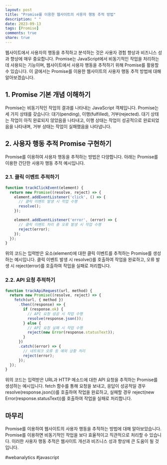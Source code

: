 ```yaml
---
layout: post
title: "Promise를 이용한 웹사이트의 사용자 행동 추적 방법"
description: " "
date: 2023-09-13
tags: [Promise]
comments: true
share: true
---
```


웹사이트에서 사용자의 행동을 추적하고 분석하는 것은 사용자 경험 향상과 비즈니스 성과 향상에 매우 중요합니다. Promise는 JavaScript에서 비동기적인 작업을 처리하는 데 사용되는 기능이며, 웹사이트에서 사용자 행동을 추적하기 위해 Promise를 활용할 수 있습니다. 이 글에서는 Promise를 이용한 웹사이트의 사용자 행동 추적 방법에 대해 알아보겠습니다.

## 1. Promise 기본 개념 이해하기

Promise는 비동기적인 작업의 결과를 나타내는 JavaScript 객체입니다. Promise는 세 가지 상태를 갖습니다: 대기(pending), 이행(fulfilled), 거부(rejected). 대기 상태는 작업이 아직 완료되지 않았음을 나타내고, 이행 상태는 작업이 성공적으로 완료되었음을 나타내며, 거부 상태는 작업이 실패했음을 나타냅니다.

## 2. 사용자 행동 추적 Promise 구현하기

Promise를 이용하여 사용자 행동을 추적하는 방법은 다양합니다. 아래는 Promise를 이용한 간단한 사용자 행동 추적 예시입니다.

### 2.1. 클릭 이벤트 추적하기

```javascript
function trackClickEvent(element) {
  return new Promise((resolve, reject) => {
    element.addEventListener('click', () => {
      // 클릭 이벤트 발생 시 작업 수행
      resolve();
    });

    element.addEventListener('error', (error) => {
      // 클릭 이벤트 처리 중 오류 발생 시 작업 수행
      reject(error);
    });
  });
}
```

위의 코드는 입력받은 요소(element)에 대한 클릭 이벤트를 추적하는 Promise를 생성하는 예시입니다. 클릭 이벤트 발생 시 resolve()를 호출하여 작업을 완료하고, 오류 발생 시 reject(error)를 호출하여 작업을 실패로 처리합니다.

### 2.2. API 요청 추적하기

```javascript
function trackApiRequest(url, method) {
  return new Promise((resolve, reject) => {
    fetch(url, { method })
      .then((response) => {
        if (response.ok) {
          // API 요청 성공 시 작업 수행
          resolve(response.json());
        } else {
          // API 요청 실패 시 작업 수행
          reject(new Error(response.statusText));
        }
      })
      .catch((error) => {
        // 네트워크 오류 등 예외 상황 처리
        reject(error);
      });
  });
}
```

위의 코드는 입력받은 URL과 HTTP 메소드에 대한 API 요청을 추적하는 Promise를 생성하는 예시입니다. fetch 함수를 통해 요청을 보내고, 응답이 성공적일 경우 resolve(response.json())를 호출하여 작업을 완료하고, 실패할 경우 reject(new Error(response.statusText))를 호출하여 작업을 실패로 처리합니다.

## 마무리

Promise를 이용하여 웹사이트의 사용자 행동을 추적하는 방법에 대해 알아보았습니다. Promise를 이용하면 비동기적인 작업을 보다 효율적이고 직관적으로 처리할 수 있습니다. 이러한 사용자 행동 추적은 웹사이트 개선과 비즈니스 성과 향상에 큰 도움이 될 것입니다.

#webanalytics #javascript
